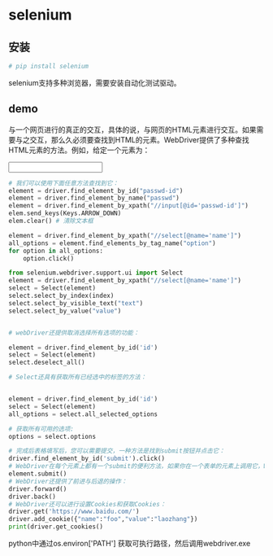 # selenium
## 安装
``` bash
# pip install selenium
```

selenium支持多种浏览器，需要安装自动化测试驱动。


## demo
与一个网页进行的真正的交互，具体的说，与网页的HTML元素进行交互。如果需要与之交互，那么久必须要查找到HTML的元素。WebDriver提供了多种查找HTML元素的方法。例如，给定一个元素为：

<input type="text" name="passwd" id="passwd-id"/>

``` python
# 我们可以使用下面任意方法查找到它：
element = driver.find_element_by_id("passwd-id")
element = driver.find_element_by_name("passwd")
element = driver.find_element_by_xpath("//input[@id='passwd-id']")
elem.send_keys(Keys.ARROW_DOWN)
elem.clear() # 清除文本框

element = driver.find_element_by_xpath("//select[@name='name']")
all_options = element.find_elements_by_tag_name("option")
for option in all_options:
    option.click()

from selenium.webdriver.support.ui import Select
element = driver.find_element_by_xpath("//select[@name='name']")
select = Select(element)
select.select_by_index(index)
select.select_by_visible_text("text")
select.select_by_value("value")


# webDriver还提供取消选择所有选项的功能：

element = driver.find_element_by_id('id')
select = Select(element)
select.deselect_all()

# Select还具有获取所有已经选中的标签的方法：


element = driver.find_element_by_id('id')
select = Select(element)
all_options = select.all_selected_options

# 获取所有可用的选项:
options = select.options

# 完成后表格填写后，您可以需要提交，一种方法是找到submit按钮并点击它：
driver.find_element_by_id('submit').click()
# WebDriver在每个元素上都有一个submit的便利方法，如果你在一个表单的元素上调用它，Webdriver会遍历DOM直到包含表单，然后调用它：
element.submit()
# WebDriver还提供了前进与后退的操作：
driver.forward()
driver.back()
# WebDriver还可以进行设置Cookies和获取Cookies：
driver.get('https://www.baidu.com/')
driver.add_cookie({"name":"foo","value":"laozhang"})
print(driver.get_cookies()
```

python中通过os.environ['PATH'] 获取可执行路径，然后调用webdriver.exe